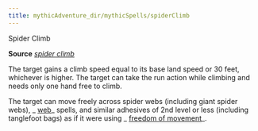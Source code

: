 ```yaml
---
title: mythicAdventure_dir/mythicSpells/spiderClimb
---
```

Spider Climb

**Source** [_spider climb_](spell_dir/spiderClimb#_spider-climb)

The target gains a climb speed equal to its base land speed or 30 feet, whichever is higher. The target can take the run action while climbing and needs only one hand free to climb.

The target can move freely across spider webs (including giant spider webs), _ [web](spells/web#_web)_ spells, and similar adhesives of 2nd level or less (including tanglefoot bags) as if it were using _ [freedom of movement](spell_dir/freedomOfMovement#_freedom-of-movement)_.

